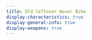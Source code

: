 ```yaml
---
title: Old leftover Hover Bike
display-characteristics: true
display-general-info: true
display-weapons: true
---
```


